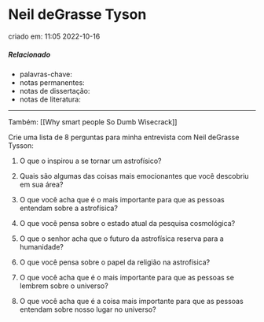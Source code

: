 # Neil deGrasse Tyson
criado em: 11:05 2022-10-16

##### Relacionado
- palavras-chave: 
- notas permanentes: 
- notas de dissertação:
- notas de literatura: 

---
Também: [[Why smart people So Dumb Wisecrack]]



Crie uma lista de 8 perguntas para minha entrevista com Neil deGrasse Tysson:

1. O que o inspirou a se tornar um astrofísico?

2. Quais são algumas das coisas mais emocionantes que você descobriu em sua área?

3. O que você acha que é o mais importante para que as pessoas entendam sobre a astrofísica?

4. O que você pensa sobre o estado atual da pesquisa cosmológica?

5. O que o senhor acha que o futuro da astrofísica reserva para a humanidade?

6. O que você pensa sobre o papel da religião na astrofísica?

7. O que você acha que é o mais importante para que as pessoas se lembrem sobre o universo?

8. O que você acha que é a coisa mais importante para que as pessoas entendam sobre nosso lugar no universo? 